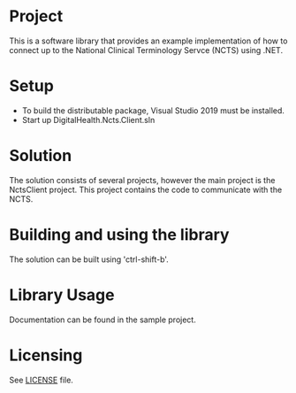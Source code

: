 # Project

This is a software library that provides an example implementation of how to connect 
up to the National Clinical Terminology Servce (NCTS) using .NET.


Setup
=====
- To build the distributable package, Visual Studio 2019 must be installed.
- Start up DigitalHealth.Ncts.Client.sln


Solution
========
The solution consists of several projects, however the main project is the NctsClient project. 
This project contains the code to communicate with the NCTS.


Building and using the library
==============================

The solution can be built using 'ctrl-shift-b'. 


Library Usage
============

Documentation can be found in the sample project.

  
Licensing
=========
See [LICENSE](LICENSE.txt) file.
